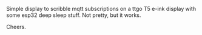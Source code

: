 Simple display  to scribble mqtt subscriptions on a ttgo T5 e-ink display with some esp32 deep sleep stuff. Not pretty, but it works. 

Cheers.
